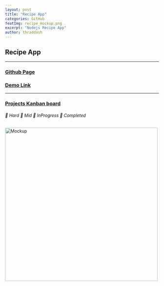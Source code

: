 ```yaml
---
layout: post
title: "Recipe App"
categories: GitHub
featImg: recipe_mockup.png
excerpt: "Nodejs Recipe App"
author: thraddash
---
```

## Recipe App
---
### [Github Page](https://github.com/thraddash/food2/)
### [Demo Link](https://happy-shannon-69aac4.netlify.app/)   
---
### [Projects Kanban board](https://github.com/thraddash/food2/projects/1)    
###### 📕 Hard  📙 Mid  📘 InProgress  📗 Completed    
<img src="https://raw.githubusercontent.com/thraddash/food2/master/src/images/mockup.png" width="500" title="Mockup">
